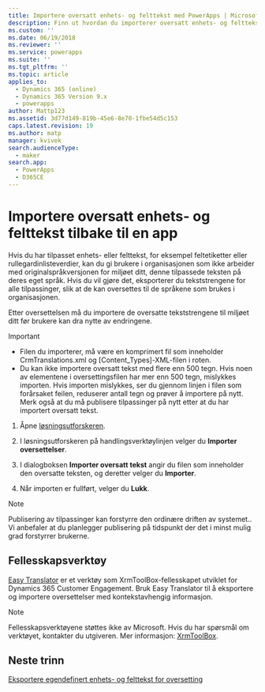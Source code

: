 ```yaml
---
title: Importere oversatt enhets- og felttekst med PowerApps | MicrosoftDocs
description: Finn ut hvordan du importerer oversatt enhets- og felttekst
ms.custom: ''
ms.date: 06/19/2018
ms.reviewer: ''
ms.service: powerapps
ms.suite: ''
ms.tgt_pltfrm: ''
ms.topic: article
applies_to:
  - Dynamics 365 (online)
  - Dynamics 365 Version 9.x
  - powerapps
author: Mattp123
ms.assetid: 3d77d149-819b-45e6-8e70-1fbe54d5c153
caps.latest.revision: 19
ms.author: matp
manager: kvivek
search.audienceType:
  - maker
search.app:
  - PowerApps
  - D365CE
---
```

# <a name="import-translated-entity-and-field-text-back-into-an-app"></a>Importere oversatt enhets- og felttekst tilbake til en app

Hvis du har tilpasset enhets- eller felttekst, for eksempel feltetiketter eller rullegardinlisteverdier, kan du gi brukere i organisasjonen som ikke arbeider med originalspråkversjonen for miljøet ditt, denne tilpassede teksten på deres eget språk. Hvis du vil gjøre det, eksporterer du tekststrengene for alle tilpassinger, slik at de kan oversettes til de språkene som brukes i organisasjonen.  
  
 Etter oversettelsen må du importere de oversatte tekststrengene til miljøet ditt før brukere kan dra nytte av endringene.  
  
> [!IMPORTANT]
> - Filen du importerer, må være en komprimert fil som inneholder CrmTranslations.xml og [Content_Types]-XML-filen i roten.  
> - Du kan ikke importere oversatt tekst med flere enn 500 tegn. Hvis noen av elementene i oversettingsfilen har mer enn 500 tegn, mislykkes importen. Hvis importen mislykkes, ser du gjennom linjen i filen som forårsaket feilen, reduserer antall tegn og prøver å importere på nytt. Merk også at du må publisere tilpassinger på nytt etter at du har importert oversatt tekst.  
  
1. Åpne [løsningsutforskeren](../model-driven-apps/advanced-navigation.md#solution-explorer).  
  
2. I løsningsutforskeren på handlingsverktøylinjen velger du **Importer oversettelser**.  
3.  I dialogboksen **Importer oversatt tekst** angir du filen som inneholder den oversatte teksten, og deretter velger du **Importer**.  
  
4.  Når importen er fullført, velger du **Lukk**.  
  
> [!NOTE]
>  Publisering av tilpassinger kan forstyrre den ordinære driften av systemet.. Vi anbefaler at du planlegger publisering på tidspunkt der det i minst mulig grad forstyrrer brukerne.  

## <a name="community-tools"></a>Fellesskapsverktøy

[Easy Translator](https://www.xrmtoolbox.com/plugins/MsCrmTools.Translator/) er et verktøy som XrmToolBox-fellesskapet utviklet for Dynamics 365 Customer Engagement. Bruk Easy Translator til å eksportere og importere oversettelser med kontekstavhengig informasjon. 

> [!NOTE]
> Fellesskapsverktøyene støttes ikke av Microsoft. Hvis du har spørsmål om verktøyet, kontakter du utgiveren. Mer informasjon: [XrmToolBox](https://www.xrmtoolbox.com).

## <a name="next-steps"></a>Neste trinn  
 [Eksportere egendefinert enhets- og felttekst for oversetting](export-customized-entity-field-text-translation.md)
